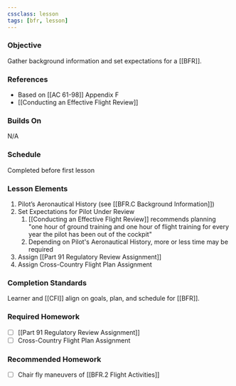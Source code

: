 ```yaml
---
cssclass: lesson
tags: [bfr, lesson]
---
```

### Objective
Gather background information and set expectations for a [[BFR]].

### References
- Based on [[AC 61-98]] Appendix F
- [[Conducting an Effective Flight Review]]

### Builds On
N/A

### Schedule
Completed before first lesson

### Lesson Elements
1. Pilot’s Aeronautical History (see [[BFR.C Background Information]])
2. Set Expectations for Pilot Under Review
	1. [[Conducting an Effective Flight Review]] recommends planning "one hour of ground training and one hour of flight training for every year the pilot has been out of the cockpit"
	2. Depending on Pilot's Aeronautical History, more or less time may be required
3. Assign [[Part 91 Regulatory Review Assignment]]
4. Assign Cross-Country Flight Plan Assignment

### Completion Standards
Learner and [[CFI]] align on goals, plan, and schedule for [[BFR]].
 
### Required Homework
- [ ] [[Part 91 Regulatory Review Assignment]]
- [ ] Cross-Country Flight Plan Assignment

### Recommended Homework 
- [ ] Chair fly maneuvers of [[BFR.2 Flight Activities]]